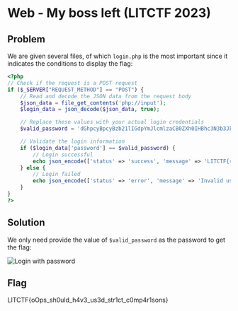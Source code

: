 # Web - My boss left (LITCTF 2023)

## Problem

We are given several files, of which `login.php` is the most important since it indicates the conditions to display the flag:

```php
<?php
// Check if the request is a POST request
if ($_SERVER["REQUEST_METHOD"] == "POST") {
    // Read and decode the JSON data from the request body
    $json_data = file_get_contents('php://input');
    $login_data = json_decode($json_data, true);

    // Replace these values with your actual login credentials
    $valid_password = 'dGhpcyBpcyBzb21lIGdpYmJlcmlzaCB0ZXh0IHBhc3N3b3Jk';

    // Validate the login information
    if ($login_data['password'] == $valid_password) {
        // Login successful
        echo json_encode(['status' => 'success', 'message' => 'LITCTF{redacted}']);
    } else {
        // Login failed
        echo json_encode(['status' => 'error', 'message' => 'Invalid username or password']);
    }
}
?>
```

## Solution

We only need provide the value of `$valid_password` as the password to get the flag:

![Login with password](./images/mybossleft1.png)

## Flag

LITCTF{oOps_sh0uld_h4v3_us3d_str1ct_c0mp4r1sons}
